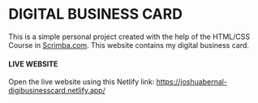 # DIGITAL BUSINESS CARD

This is a simple personal project created with the help of the HTML/CSS Course in <a href="scrimba.com">Scrimba.com</a>. 
This website contains my digital business card.

#### LIVE WEBSITE

Open the live website using this Netlify link:
https://joshuabernal-digibusinesscard.netlify.app/ 
